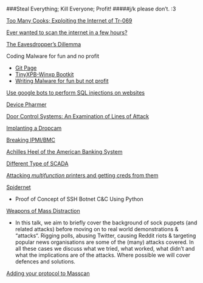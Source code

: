 ###Steal Everything; Kill Everyone; Profit!
#####j/k please don’t.   :3


[Too Many Cooks; Exploiting the Internet of Tr-069](http://mis.fortunecook.ie/) 

[Ever wanted to scan the internet in a few hours?](http://blog.erratasec.com/2013/10/faq-from-where-can-i-scan-internet.html)

[The Eavesdropper’s Dillemma](http://www.crypto.com/papers/internet-tap.pdf)

Coding Malware for fun and no profit
 * [Git Page](https://github.com/MalwareTech/TinyXPB)
 * [TinyXPB-Winxp Bootkit](http://www.scribd.com/doc/217533462/TinyXPB-Windows-XP-32-Bit-Bootkit)
 * [Writing Malware for fun but not profit](http://www.malwaretech.com/2014/04/coding-malware-for-fun-and-not-for.html)

[Use google bots to perform SQL injections on websites](http://blog.sucuri.net/2013/11/google-bots-doing-sql-injection-attacks.html)

[Device Pharmer](https://github.com/DanMcInerney/device-pharmer)

[Door Control Systems: An Examination of Lines of Attack](https://www.nccgroup.com/en/blog/2013/09/door-control-systems-an-examination-of-lines-of-attack/)

[Implanting a Dropcam](https://www.defcon.org/images/defcon-22/dc-22-presentations/Moore-Wardle/DEFCON-22-Colby-Moore-Patrick-Wardle-Synack-DropCam-Updated.pdf)

[Breaking IPMI/BMC](http://fish2.com/ipmi/how-to-break-stuff.html)

[Achilles Heel of the American Banking System](http://www.irongeek.com/i.php?page=videos/derbycon4/the-achilles-heel-of-the-banking-system)

[Different Type of SCADA](http://scadastrangelove.blogspot.com/2014/10/different-type-of-scada.html)



[Attacking *multifunction* printers and getting creds from them](www.irongeek.com/i.php?page=videos/bsidescleveland2014/plunder-pillage-and-print-the-art-of-leverage-multifunction-printers-during-penetration-testing-deral-heiland)



[Spidernet](https://github.com/wandering-nomad/Spidernet)
 * Proof of Concept of SSH Botnet C&C Using Python 



[Weapons of Mass Distraction](http://conference.hitb.org/hitbsecconf2014kul/materials/D2T1%20-%20Haroon%20Meer%20Azhar%20Desai%20and%20Marco%20Slaviero%20-%20Weapons%20of%20Mass%20Distraction.pdf)
 * In this talk, we aim to briefly cover the background of sock puppets (and related attacks) before moving on to real world demonstrations & “attacks“. Rigging polls, abusing Twitter, causing Reddit riots & targeting popular news organisations are some of the (many) attacks covered. In all these cases we discuss what we tried, what worked, what didn’t and what the implications are of the attacks. Where possible we will cover defences and solutions.



[Adding your protocol to Masscan](http://blog.erratasec.com/2014/11/adding-protocols-to-masscan.html)




